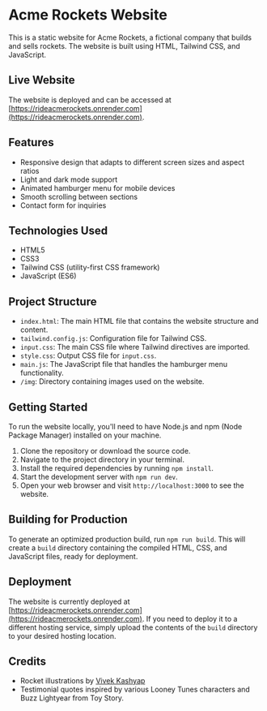 # Acme Rockets Website

This is a static website for Acme Rockets, a fictional company that builds and sells rockets. The website is built using HTML, Tailwind CSS, and JavaScript.

## Live Website

The website is deployed and can be accessed at [https://rideacmerockets.onrender.com](https://rideacmerockets.onrender.com).

## Features

- Responsive design that adapts to different screen sizes and aspect ratios
- Light and dark mode support
- Animated hamburger menu for mobile devices
- Smooth scrolling between sections
- Contact form for inquiries

## Technologies Used

- HTML5
- CSS3
- Tailwind CSS (utility-first CSS framework)
- JavaScript (ES6)

## Project Structure

- `index.html`: The main HTML file that contains the website structure and content.
- `tailwind.config.js`: Configuration file for Tailwind CSS.
- `input.css`: The main CSS file where Tailwind directives are imported.
- `style.css`: Output CSS file for `input.css`.
- `main.js`: The JavaScript file that handles the hamburger menu functionality.
- `/img`: Directory containing images used on the website.

## Getting Started

To run the website locally, you'll need to have Node.js and npm (Node Package Manager) installed on your machine.

1. Clone the repository or download the source code.
2. Navigate to the project directory in your terminal.
3. Install the required dependencies by running `npm install`.
4. Start the development server with `npm run dev`.
5. Open your web browser and visit `http://localhost:3000` to see the website.

## Building for Production

To generate an optimized production build, run `npm run build`. This will create a `build` directory containing the compiled HTML, CSS, and JavaScript files, ready for deployment.

## Deployment

The website is currently deployed at [https://rideacmerockets.onrender.com](https://rideacmerockets.onrender.com). If you need to deploy it to a different hosting service, simply upload the contents of the `build` directory to your desired hosting location.

## Credits

- Rocket illustrations by [Vivek Kashyap](https://www.uplabs.com/posts/rocket-illustrations)
- Testimonial quotes inspired by various Looney Tunes characters and Buzz Lightyear from Toy Story.